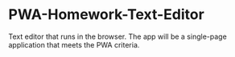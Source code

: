 # PWA-Homework-Text-Editor
Text editor that runs in the browser. The app will be a single-page application that meets the PWA criteria.
